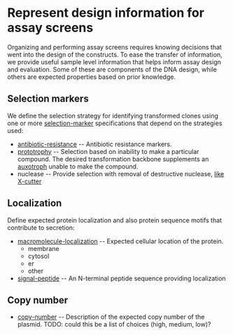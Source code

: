 # Represent design information for assay screens

Organizing and performing assay screens requires knowing decisions that went
into the design of the constructs. To ease the transfer of information, we
provide useful sample level information that helps inform assay design and
evaluation. Some of these are components of the DNA design, while others are
expected properties based on prior knowledge.

## Selection markers

We define the selection strategy for identifying transformed clones using
one or more [selection-marker](https://www.ebi.ac.uk/ols/ontologies/bao/terms?iri=http%3A%2F%2Fwww.bioassayontology.org%2Fbao%23BAO_0003068)
specifications that depend on the strategies used:

- [antibiotic-resistance](https://www.ebi.ac.uk/ols/ontologies/bao/terms?iri=http%3A%2F%2Fwww.bioassayontology.org%2Fbao%23BAO_0000099) -- Antibiotic resistance markers.
- [prototrophy](https://www.ebi.ac.uk/ols/ontologies/fypo/terms?iri=http%3A%2F%2Fpurl.obolibrary.org%2Fobo%2FFYPO_0000128) -- Selection based on inability to make a particular compound. The desired transformation backbone supplements an [auxotroph](https://en.wikipedia.org/wiki/Auxotrophy) unable to make the compound.
- nuclease -- Provide selection with removal of destructive nuclease, [like X-cutter](https://patents.google.com/patent/WO2017201311A2/en)

## Localization

Define expected protein localization and also protein sequence motifs that
contribute to secretion:

- [macromolecule-localization](https://www.ebi.ac.uk/ols/ontologies/go/terms?iri=http%3A%2F%2Fpurl.obolibrary.org%2Fobo%2FGO_0033036) -- Expected cellular location of the protein.
  - membrane
  - cytosol
  - er
  - other
- [signal-peptide](https://www.ebi.ac.uk/ols/ontologies/so/terms?iri=http%3A%2F%2Fpurl.obolibrary.org%2Fobo%2FSO_0000418) -- An N-terminal peptide sequence providing localization

## Copy number

- [copy-number](https://www.ebi.ac.uk/ols/ontologies/ncit/terms?iri=http%3A%2F%2Fpurl.obolibrary.org%2Fobo%2FNCIT_C49142) -- Description of the expected copy number of the plasmid. TODO: could this be a list of choices (high, medium, low)?
